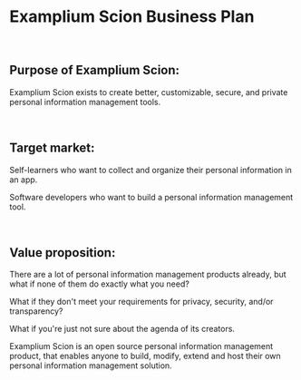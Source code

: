 # Examplium Scion Business Plan

<br/>

## Purpose of Examplium Scion:

Examplium Scion exists to create better, customizable, secure, and private personal information management tools.

<br/>

## Target market:
Self-learners who want to collect and organize their personal information in an app.

Software developers who want to build a personal information management tool.

<br/>

## Value proposition:

There are a lot of personal information management products already, but what if none of them do exactly what you need?

What if they don't meet your requirements for privacy, security, and/or transparency?

What if you're just not sure about the agenda of its creators.


Examplium Scion is an open source personal information management product, that enables anyone to build, modify, extend and host their own personal information management solution.

<br/>
